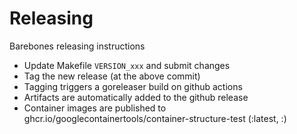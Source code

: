 # Releasing

Barebones releasing instructions

- Update Makefile `VERSION_xxx` and submit changes
- Tag the new release (at the above commit)
- Tagging triggers a goreleaser build on github actions
- Artifacts are automatically added to the github release
- Container images are published to ghcr.io/googlecontainertools/container-structure-test (:latest, :<version>)
